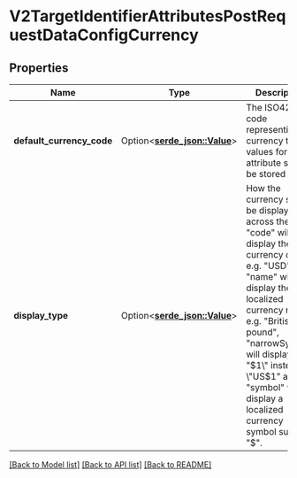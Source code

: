 # V2TargetIdentifierAttributesPostRequestDataConfigCurrency

## Properties

Name | Type | Description | Notes
------------ | ------------- | ------------- | -------------
**default_currency_code** | Option<[**serde_json::Value**](serde_json::Value.md)> | The ISO4217 code representing the currency that values for this attribute should be stored in. | 
**display_type** | Option<[**serde_json::Value**](serde_json::Value.md)> | How the currency should be displayed across the app. \"code\" will display the ISO currency code e.g. \"USD\", \"name\" will display the localized currency name e.g. \"British pound\", \"narrowSymbol\" will display \"$1\" instead of \"US$1\" and \"symbol\" will display a localized currency symbol such as \"$\". | 

[[Back to Model list]](../README.md#documentation-for-models) [[Back to API list]](../README.md#documentation-for-api-endpoints) [[Back to README]](../README.md)


